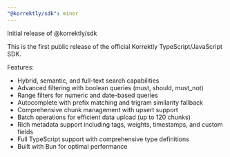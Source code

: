 ```yaml
---
"@korrektly/sdk": minor
---
```


Initial release of @korrektly/sdk

This is the first public release of the official Korrektly TypeScript/JavaScript SDK.

Features:
- Hybrid, semantic, and full-text search capabilities
- Advanced filtering with boolean queries (must, should, must_not)
- Range filters for numeric and date-based queries
- Autocomplete with prefix matching and trigram similarity fallback
- Comprehensive chunk management with upsert support
- Batch operations for efficient data upload (up to 120 chunks)
- Rich metadata support including tags, weights, timestamps, and custom fields
- Full TypeScript support with comprehensive type definitions
- Built with Bun for optimal performance
